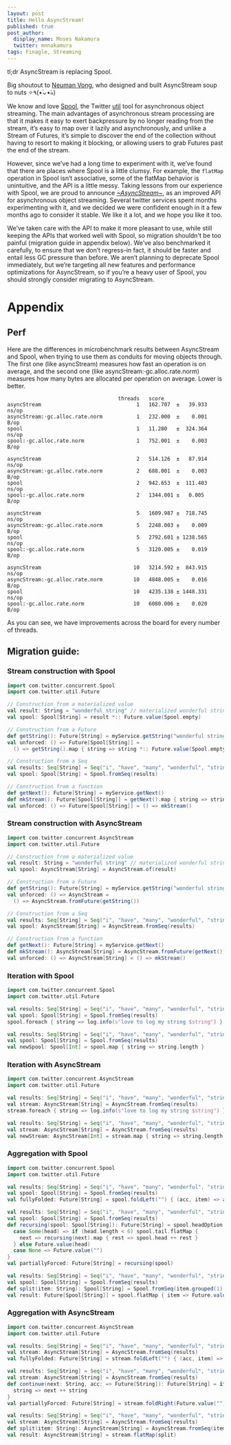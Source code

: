 ```yaml
---
layout: post
title: Hello AsyncStream!
published: true
post_author:
  display_name: Moses Nakamura
  twitter: mnnakamura
tags: Finagle, Streaming
---
```


tl;dr AsyncStream is replacing Spool.

Big shoutout to [Neuman Vong][0], who designed and built AsyncStream soup to nuts ✧٩(•́⌄•́๑)

We know and love [Spool][1], the Twitter [util][2] tool for asynchronous object streaming.  The main
advantages of asynchronous stream processing are that it makes it easy to exert backpressure by no
longer reading from the stream, it’s easy to map over it lazily and asynchronously, and unlike a
Stream of Futures, it’s simple to discover the end of the collection without having to resort to
making it blocking, or allowing users to grab Futures past the end of the stream.

However, since we’ve had a long time to experiment with it, we’ve found that there are places where
Spool is a little clumsy.  For example, the `flatMap` operation in Spool isn’t associative, some of
the flatMap behavior is unintuitive, and the API is a little messy.  Taking lessons from our
experience with Spool, we are proud to announce [*~AsyncStream~*][3], as an improved API for
asynchronous object streaming.  Several twitter services spent months experimenting with it, and we
decided we were confident enough in it a few months ago to consider it stable.  We like it a lot,
and we hope you like it too.

We’ve taken care with the API to make it more pleasant to use, while still keeping the APIs that
worked well with Spool, so migration shouldn't be too painful (migration guide in appendix below).
We’ve also benchmarked it carefully, to ensure that we don’t regress–in fact, it should be faster
and entail less GC pressure than before.  We aren’t planning to deprecate Spool immediately, but
we’re targeting all new features and performance optimizations for AsyncStream, so if you’re a heavy
user of Spool, you should strongly consider migrating to AsyncStream.

# Appendix

## Perf

Here are the differences in microbenchmark results between AsyncStream and Spool, when trying to use
them as conduits for moving objects through.  The first one (like asyncStream) measures how fast an
operation is on average, and the second one (like asyncStream:·gc.alloc.rate.norm) measures how many
bytes are allocated per operation on average.  Lower is better.

```
                                    threads   score
asyncStream                               1   162.707  ±   39.933   ns/op
asyncStream:·gc.alloc.rate.norm           1   232.000  ±    0.001    B/op
spool                                     1   11.280   ±  324.364   ns/op
spool:·gc.alloc.rate.norm                 1   752.001  ±    0.003    B/op

asyncStream                               2   514.126  ±   87.914   ns/op
asyncStream:·gc.alloc.rate.norm           2   688.001  ±    0.003    B/op
spool                                     2   942.653  ±  111.403   ns/op
spool:·gc.alloc.rate.norm                 2   1344.001 ±   0.005     B/op

asyncStream                               5   1609.987 ±  718.745   ns/op
asyncStream:·gc.alloc.rate.norm           5   2248.003 ±    0.009    B/op
spool                                     5   2792.601 ± 1238.565   ns/op
spool:·gc.alloc.rate.norm                 5   3120.005 ±    0.019    B/op

asyncStream                              10   3214.592 ±  843.915   ns/op
asyncStream:·gc.alloc.rate.norm          10   4848.005 ±    0.016    B/op
spool                                    10   4235.138 ± 1448.331   ns/op
spool:·gc.alloc.rate.norm                10   6080.006 ±    0.020    B/op
```

As you can see, we have improvements across the board for every number of threads.


## Migration guide:
### Stream construction with Spool

```scala
import com.twitter.concurrent.Spool
import com.twitter.util.Future

// Construction from a materialized value
val result: String = "wonderful string" // materialized wonderful string
val spool: Spool[String] = result *:: Future.value(Spool.empty)

// Construction from a Future
def getString(): Future[String] = myService.getString("wonderful string") // gets a wonderful string
val unforced: () => Future[Spool[String]] =
  () => getString().map { string => string *:: Future.value(Spool.empty) }

// Construction from a Seq
val results: Seq[String] = Seq("i", "have", "many", "wonderful", "strings") // many nice strings
val spool: Spool[String] = Spool.fromSeq(results)

// Construction from a function
def getNext(): Future[String] = myService.getNext()
def mkStream(): Future[Spool[String]] = getNext().map { string => string *:: mkStream() }
val unforced: () => Future[Spool[String]] = () => mkStream()
```

### Stream construction with AsyncStream

```scala
import com.twitter.concurrent.AsyncStream
import com.twitter.util.Future

// Construction from a materialized value
val result: String = "wonderful string" // materialized wonderful string
val spool: AsyncStream[String] = AsyncStream.of(result)

// Construction from a Future
def getString(): Future[String] = myService.getString("wonderful string") // gets a wonderful string
val unforced: () => AsyncStream =
  () => AsyncStream.fromFuture(getString())

// Construction from a Seq
val results: Seq[String] = Seq("i", "have", "many", "wonderful", "strings") // many nice strings
val spool: AsyncStream[String] = AsyncStream.fromSeq(results)

// Construction from a function
def getNext(): Future[String] = myService.getNext()
def mkStream(): AsyncStream[String] = AsyncStream.fromFuture(getNext()) ++ mkStream()
val unforced: () => AsyncStream[String] = () => mkStream()
```

### Iteration with Spool

```scala
import com.twitter.concurrent.Spool
import com.twitter.util.Future

val results: Seq[String] = Seq("i", "have", "many", "wonderful", "strings") // many nice strings
val spool: Spool[String] = Spool.fromSeq(results)
spool.foreach { string => log.info(s"love to log my string $string") }

val results: Seq[String] = Seq("i", "have", "many", "wonderful", "strings") // many nice strings
val spool: Spool[String] = Spool.fromSeq(results)
val newSpool: Spool[Int] = spool.map { string => string.length }
```

### Iteration with AsyncStream

```scala
import com.twitter.concurrent.AsyncStream
import com.twitter.util.Future

val results: Seq[String] = Seq("i", "have", "many", "wonderful", "strings") // many nice strings
val stream: AsyncStream[String] = AsyncStream.fromSeq(results)
stream.foreach { string => log.info(s"love to log my string $string") }

val results: Seq[String] = Seq("i", "have", "many", "wonderful", "strings") // many nice strings
val stream: AsyncStream[String] = AsyncStream.fromSeq(results)
val newStream: AsyncStream[Int] = stream.map { string => string.length }
```

### Aggregation with Spool

```scala
import com.twitter.concurrent.Spool
import com.twitter.util.Future

val results: Seq[String] = Seq("i", "have", "many", "wonderful", "strings") // many nice strings
val spool: Spool[String] = Spool.fromSeq(results)
val fullyFolded: Future[String] = spool.foldLeft("") { (acc, item) => acc ++ item }

val results: Seq[String] = Seq("i", "have", "many", "wonderful", "strings") // many nice strings
val spool: Spool[String] = Spool.fromSeq(results)
def recursing(spool: Spool[String]): Future[String] = spool.headOption match {
  case Some(head) => if (head.length < 6) spool.tail.flatMap {
    next => recursing(next).map { rest => spool.head ++ rest }
  } else Future.value(head)
  case None => Future.value("")
}
val partiallyForced: Future[String] = recursing(spool)

val results: Seq[String] = Seq("i", "have", "many", "wonderful", "strings") // many nice strings
val spool: Spool[String] = Spool.fromSeq(results)
def split(item: String): Spool[String] = Spool.fromSeq(item.grouped(1).toSeq)
val result: Future[Spool[String]] = spool.flatMap { item => Future.value(split(item)) }
```

### Aggregation with AsyncStream

```scala
import com.twitter.concurrent.AsyncStream
import com.twitter.util.Future

val results: Seq[String] = Seq("i", "have", "many", "wonderful", "strings") // many nice strings
val stream: AsyncStream[String] = AsyncStream.fromSeq(results)
val fullyFolded: Future[String] = stream.foldLeft("") { (acc, item) => acc ++ item }

val results: Seq[String] = Seq("i", "have", "many", "wonderful", "strings") // many nice strings
val stream: AsyncStream[String] = AsyncStream.fromSeq(results)
def continue(next: String, acc: => Future[String]): Future[String] = if (next.length > 6) Future.value(next) else acc.map {
  string => next ++ string
}
val partiallyForced: Future[String] = stream.foldRight(Future.value(""))(continue _)

val results: Seq[String] = Seq("i", "have", "many", "wonderful", "strings") // many nice strings
val stream: AsyncStream[String] = AsyncStream.fromSeq(results)
def split(item: String): AsyncStream[String] = AsyncStream.fromSeq(item.grouped(1).toSeq)
val result: AsyncStream[String] = stream.flatMap(split)
```

[0]: https://github.com/luciferous
[1]: https://github.com/twitter/util/blob/develop/util-core/src/main/scala/com/twitter/concurrent/Spool.scala
[2]: https://github.com/twitter/util
[3]: https://github.com/twitter/util/blob/develop/util-core/src/main/scala/com/twitter/concurrent/AsyncStream.scala
